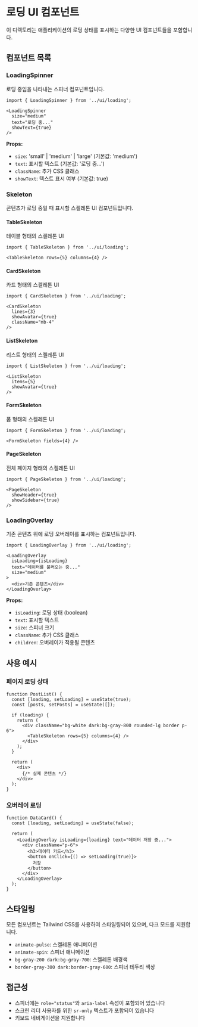 # 로딩 UI 컴포넌트

이 디렉토리는 애플리케이션의 로딩 상태를 표시하는 다양한 UI 컴포넌트들을 포함합니다.

## 컴포넌트 목록

### LoadingSpinner
로딩 중임을 나타내는 스피너 컴포넌트입니다.

```tsx
import { LoadingSpinner } from '../ui/loading';

<LoadingSpinner 
  size="medium" 
  text="로딩 중..." 
  showText={true} 
/>
```

**Props:**
- `size`: 'small' | 'medium' | 'large' (기본값: 'medium')
- `text`: 표시할 텍스트 (기본값: '로딩 중...')
- `className`: 추가 CSS 클래스
- `showText`: 텍스트 표시 여부 (기본값: true)

### Skeleton
콘텐츠가 로딩 중일 때 표시할 스켈레톤 UI 컴포넌트입니다.

#### TableSkeleton
테이블 형태의 스켈레톤 UI

```tsx
import { TableSkeleton } from '../ui/loading';

<TableSkeleton rows={5} columns={4} />
```

#### CardSkeleton
카드 형태의 스켈레톤 UI

```tsx
import { CardSkeleton } from '../ui/loading';

<CardSkeleton 
  lines={3} 
  showAvatar={true} 
  className="mb-4" 
/>
```

#### ListSkeleton
리스트 형태의 스켈레톤 UI

```tsx
import { ListSkeleton } from '../ui/loading';

<ListSkeleton 
  items={5} 
  showAvatar={true} 
/>
```

#### FormSkeleton
폼 형태의 스켈레톤 UI

```tsx
import { FormSkeleton } from '../ui/loading';

<FormSkeleton fields={4} />
```

#### PageSkeleton
전체 페이지 형태의 스켈레톤 UI

```tsx
import { PageSkeleton } from '../ui/loading';

<PageSkeleton 
  showHeader={true} 
  showSidebar={true} 
/>
```

### LoadingOverlay
기존 콘텐츠 위에 로딩 오버레이를 표시하는 컴포넌트입니다.

```tsx
import { LoadingOverlay } from '../ui/loading';

<LoadingOverlay 
  isLoading={isLoading} 
  text="데이터를 불러오는 중..."
  size="medium"
>
  <div>기존 콘텐츠</div>
</LoadingOverlay>
```

**Props:**
- `isLoading`: 로딩 상태 (boolean)
- `text`: 표시할 텍스트
- `size`: 스피너 크기
- `className`: 추가 CSS 클래스
- `children`: 오버레이가 적용될 콘텐츠

## 사용 예시

### 페이지 로딩 상태
```tsx
function PostList() {
  const [loading, setLoading] = useState(true);
  const [posts, setPosts] = useState([]);

  if (loading) {
    return (
      <div className="bg-white dark:bg-gray-800 rounded-lg border p-6">
        <TableSkeleton rows={5} columns={4} />
      </div>
    );
  }

  return (
    <div>
      {/* 실제 콘텐츠 */}
    </div>
  );
}
```

### 오버레이 로딩
```tsx
function DataCard() {
  const [loading, setLoading] = useState(false);

  return (
    <LoadingOverlay isLoading={loading} text="데이터 저장 중...">
      <div className="p-6">
        <h3>데이터 카드</h3>
        <button onClick={() => setLoading(true)}>
          저장
        </button>
      </div>
    </LoadingOverlay>
  );
}
```

## 스타일링

모든 컴포넌트는 Tailwind CSS를 사용하여 스타일링되어 있으며, 다크 모드를 지원합니다.

- `animate-pulse`: 스켈레톤 애니메이션
- `animate-spin`: 스피너 애니메이션
- `bg-gray-200 dark:bg-gray-700`: 스켈레톤 배경색
- `border-gray-300 dark:border-gray-600`: 스피너 테두리 색상

## 접근성

- 스피너에는 `role="status"`와 `aria-label` 속성이 포함되어 있습니다
- 스크린 리더 사용자를 위한 `sr-only` 텍스트가 포함되어 있습니다
- 키보드 네비게이션을 지원합니다

